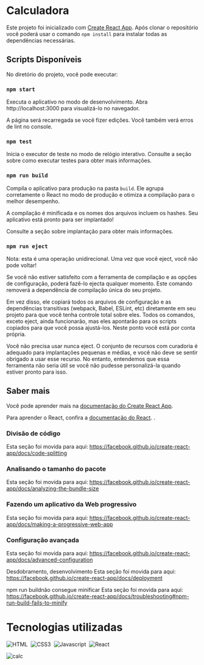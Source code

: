 # Calculadora

Este projeto foi inicializado com [Create React App](https://github.com/facebook/create-react-app).
Após clonar o repositório você poderá usar o comando `npm install` para instalar todas as dependências necessárias.

## Scripts Disponíveis
No diretório do projeto, você pode executar:

### `npm start`
Executa o aplicativo no modo de desenvolvimento.
Abra http://localhost:3000 para visualizá-lo no navegador.

A página será recarregada se você fizer edições.
Você também verá erros de lint no console.

### `npm test`
Inicia o executor de teste no modo de relógio interativo.
Consulte a seção sobre como executar testes para obter mais informações.

### `npm run build`
Compila o aplicativo para produção na pasta `build`.
Ele agrupa corretamente o React no modo de produção e otimiza a compilação para o melhor desempenho.

A compilação é minificada e os nomes dos arquivos incluem os hashes.
Seu aplicativo está pronto para ser implantado!

Consulte a seção sobre implantação para obter mais informações.


### `npm run eject`
Nota: esta é uma operação unidirecional. Uma vez que você eject, você não pode voltar!

Se você não estiver satisfeito com a ferramenta de compilação e as opções de configuração, poderá fazê-lo ejecta qualquer momento. Este comando removerá a dependência de compilação única do seu projeto.

Em vez disso, ele copiará todos os arquivos de configuração e as dependências transitivas (webpack, Babel, ESLint, etc) diretamente em seu projeto para que você tenha controle total sobre eles. Todos os comandos, exceto eject, ainda funcionarão, mas eles apontarão para os scripts copiados para que você possa ajustá-los. Neste ponto você está por conta própria.

Você não precisa usar nunca eject. O conjunto de recursos com curadoria é adequado para implantações pequenas e médias, e você não deve se sentir obrigado a usar esse recurso. No entanto, entendemos que essa ferramenta não seria útil se você não pudesse personalizá-la quando estiver pronto para isso.

## Saber mais
Você pode aprender mais na [documentação do Create React App](https://facebook.github.io/create-react-app/docs/getting-started).

Para aprender o React, confira a [documentação do React](https://reactjs.org/). .

### Divisão de código
Esta seção foi movida para aqui: https://facebook.github.io/create-react-app/docs/code-splitting

### Analisando o tamanho do pacote
Esta seção foi movida para aqui: https://facebook.github.io/create-react-app/docs/analyzing-the-bundle-size

### Fazendo um aplicativo da Web progressivo
Esta seção foi movida para aqui: https://facebook.github.io/create-react-app/docs/making-a-progressive-web-app

### Configuração avançada
Esta seção foi movida para aqui: https://facebook.github.io/create-react-app/docs/advanced-configuration

Desdobramento, desenvolvimento
Esta seção foi movida para aqui: https://facebook.github.io/create-react-app/docs/deployment

npm run buildnão consegue minificar
Esta seção foi movida para aqui: https://facebook.github.io/create-react-app/docs/troubleshooting#npm-run-build-fails-to-minify


# Tecnologias utilizadas

![HTML](https://img.shields.io/badge/-HTML-3e3e3e?style=for-the-badge&logo=HTML5)&nbsp;
![CSS3](https://img.shields.io/badge/-CSS3-3e3e3e?style=for-the-badge&logo=CSS3&logoColor=1572B6)&nbsp;
![Javascript](https://img.shields.io/badge/-Javascript-3e3e3e?style=for-the-badge&logo=Javascript)&nbsp;
![React](https://img.shields.io/badge/-ReactJS-3e3e3e?style=for-the-badge&logo=react)&nbsp;



![calc](https://user-images.githubusercontent.com/98480921/151668762-41994661-184a-49db-8283-37bfdb066a96.png)


